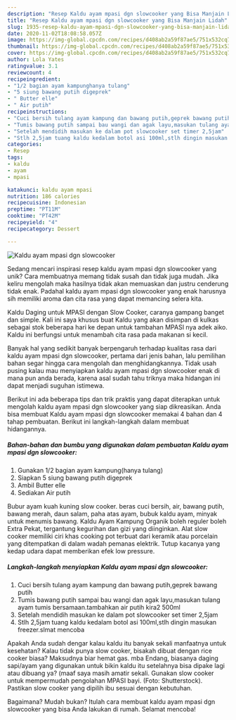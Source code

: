 ```yaml
---
description: "Resep Kaldu ayam mpasi dgn slowcooker yang Bisa Manjain Lidah"
title: "Resep Kaldu ayam mpasi dgn slowcooker yang Bisa Manjain Lidah"
slug: 1935-resep-kaldu-ayam-mpasi-dgn-slowcooker-yang-bisa-manjain-lidah
date: 2020-11-02T18:08:58.057Z
image: https://img-global.cpcdn.com/recipes/d408ab2a59f87ae5/751x532cq70/kaldu-ayam-mpasi-dgn-slowcooker-foto-resep-utama.jpg
thumbnail: https://img-global.cpcdn.com/recipes/d408ab2a59f87ae5/751x532cq70/kaldu-ayam-mpasi-dgn-slowcooker-foto-resep-utama.jpg
cover: https://img-global.cpcdn.com/recipes/d408ab2a59f87ae5/751x532cq70/kaldu-ayam-mpasi-dgn-slowcooker-foto-resep-utama.jpg
author: Lola Yates
ratingvalue: 3.1
reviewcount: 4
recipeingredient:
- "1/2 bagian ayam kampunghanya tulang"
- "5 siung bawang putih digeprek"
- " Butter elle"
- " Air putih"
recipeinstructions:
- "Cuci bersih tulang ayam kampung dan bawang putih,geprek bawang putih"
- "Tumis bawang putih sampai bau wangi dan agak layu,masukan tulang ayam tumis bersamaan.tambahkan air putih kira2 500ml"
- "Setelah mendidih masukan ke dalam pot slowcooker set timer 2,5jam"
- "Stlh 2,5jam tuang kaldu kedalam botol asi 100ml,stlh dingin masukan freezer.slmat mencoba"
categories:
- Resep
tags:
- kaldu
- ayam
- mpasi

katakunci: kaldu ayam mpasi 
nutrition: 186 calories
recipecuisine: Indonesian
preptime: "PT11M"
cooktime: "PT42M"
recipeyield: "4"
recipecategory: Dessert

---
```



![Kaldu ayam mpasi dgn slowcooker](https://img-global.cpcdn.com/recipes/d408ab2a59f87ae5/751x532cq70/kaldu-ayam-mpasi-dgn-slowcooker-foto-resep-utama.jpg)

Sedang mencari inspirasi resep kaldu ayam mpasi dgn slowcooker yang unik? Cara membuatnya memang tidak susah dan tidak juga mudah. Jika keliru mengolah maka hasilnya tidak akan memuaskan dan justru cenderung tidak enak. Padahal kaldu ayam mpasi dgn slowcooker yang enak harusnya sih memiliki aroma dan cita rasa yang dapat memancing selera kita.

Kaldu Daging untuk MPASI dengan Slow Cooker, caranya gampang banget dan simple. Kali ini saya khusus buat Kaldu yang akan disimpan di kulkas sebagai stok beberapa hari ke depan untuk tambahan MPASI nya adek aiko. Kaldu ini berfungsi untuk menambah cita rasa pada makanan si kecil.

Banyak hal yang sedikit banyak berpengaruh terhadap kualitas rasa dari kaldu ayam mpasi dgn slowcooker, pertama dari jenis bahan, lalu pemilihan bahan segar hingga cara mengolah dan menghidangkannya. Tidak usah pusing kalau mau menyiapkan kaldu ayam mpasi dgn slowcooker enak di mana pun anda berada, karena asal sudah tahu triknya maka hidangan ini dapat menjadi suguhan istimewa.


Berikut ini ada beberapa tips dan trik praktis yang dapat diterapkan untuk mengolah kaldu ayam mpasi dgn slowcooker yang siap dikreasikan. Anda bisa membuat Kaldu ayam mpasi dgn slowcooker memakai 4 bahan dan 4 tahap pembuatan. Berikut ini langkah-langkah dalam membuat hidangannya.

<!--inarticleads1-->

##### Bahan-bahan dan bumbu yang digunakan dalam pembuatan Kaldu ayam mpasi dgn slowcooker:

1. Gunakan 1/2 bagian ayam kampung(hanya tulang)
1. Siapkan 5 siung bawang putih digeprek
1. Ambil  Butter elle
1. Sediakan  Air putih


Bubur ayam kuah kuning slow cooker. beras cuci bersih, air, bawang putih, bawang merah, daun salam, paha atas ayam, bubuk kaldu ayam, minyak untuk menumis bawang. Kaldu Ayam Kampung Organik boleh reguler boleh Extra Pekat, tergantung kegurihan dan gizi yang diinginkan. Alat slow cooker memiliki ciri khas cooking pot terbuat dari keramik atau porcelain yang ditempatkan di dalam wadah pemanas elektrik. Tutup kacanya yang kedap udara dapat memberikan efek low pressure. 

<!--inarticleads2-->

##### Langkah-langkah menyiapkan Kaldu ayam mpasi dgn slowcooker:

1. Cuci bersih tulang ayam kampung dan bawang putih,geprek bawang putih
1. Tumis bawang putih sampai bau wangi dan agak layu,masukan tulang ayam tumis bersamaan.tambahkan air putih kira2 500ml
1. Setelah mendidih masukan ke dalam pot slowcooker set timer 2,5jam
1. Stlh 2,5jam tuang kaldu kedalam botol asi 100ml,stlh dingin masukan freezer.slmat mencoba


Apakah Anda sudah dengar kalau kaldu itu banyak sekali manfaatnya untuk kesehatan? Kalau tidak punya slow cooker, bisakah dibuat dengan rice cooker biasa? Maksudnya biar hemat gas. mba Endang, biasanya daging sapi/ayam yang digunakan untuk bikin kaldu itu setelahnya bisa dipake lagi atau dibuang ya? (maaf saya masih amatir sekali. Gunakan slow cooker untuk mempermudah pengolahan MPASI bayi. (Foto: Shutterstock). Pastikan slow cooker yang dipilih ibu sesuai dengan kebutuhan. 

Bagaimana? Mudah bukan? Itulah cara membuat kaldu ayam mpasi dgn slowcooker yang bisa Anda lakukan di rumah. Selamat mencoba!

